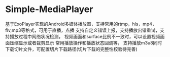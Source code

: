# Simple-MediaPlayer
基于ExoPlayer实现的Android多媒体播放器，支持常用的rtmp，hls，mp4，flv,mp3等格式，可用于直播，点播
支持自定义错误上报，支持播放出错重试，支持播放过程中网络状况检测，
视频画面和surface比例不一致时，可以设置视频画面压缩显示或者裁剪显示
常用播放操作和播放状态回调等，
支持播放m3u8同时下载切片文件，可配置切片下载路径(切片下载的完整性校验待完善)
